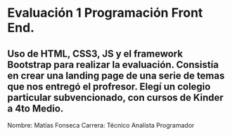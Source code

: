 # Evaluación 1 Programación Front End.


Uso de HTML, CSS3, JS y el framework Bootstrap para realizar la evaluación.
Consistía en crear una landing page de una serie de temas que nos entregó el profresor. Elegí un colegio particular subvencionado, con cursos de Kinder a 4to Medio.
--
Nombre: Matías Fonseca
Carrera: Técnico Analista Programador
